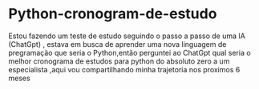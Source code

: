 # Python-cronogram-de-estudo
Estou fazendo um teste de estudo seguindo o passo a passo de uma IA (ChatGpt) , estava em busca de  aprender uma nova linguagem de pregramação que seria o Python,então perguntei  ao ChatGpt qual seria o melhor cronograma de estudos para python do absoluto zero a um especialista ,aqui vou compartilhando minha trajetoria nos proximos 6 meses 
